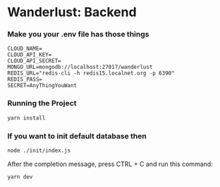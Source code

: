 # Wanderlust: Backend

### Make you your .env file has those things

```.env
CLOUD_NAME=
CLOUD_API_KEY=
CLOUD_API_SECRET=
MONGO_URL=mongodb://localhost:27017/wanderlust 
REDIS_URL="redis-cli -h redis15.localnet.org -p 6390"
REDIS_PASS=
SECRET=AnyThingYouWant
```

### Running the Project

```bash
yarn install
```

### If you want to init default database then

```bash
node ./init/index.js
```

After the completion message, press CTRL + C and run this command:

```bash
yarn dev
```
